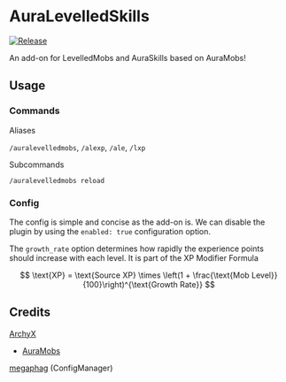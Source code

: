 
# AuraLevelledSkills

[![Release](https://img.shields.io/badge/release-0.2-blue?logo=github)](https://github.com/thrddqno/AuraLevelledExp/releases/tag/latest)

An add-on for LevelledMobs and AuraSkills based on AuraMobs!

## Usage
### Commands
Aliases

`/auralevelledmobs`, `/alexp`, `/ale`, `/lxp`

Subcommands

`/auralevelledmobs reload`

### Config

The config is simple and concise as the add-on is. We can disable the plugin by using the `enabled: true` configuration option.

The `growth_rate` option determines how rapidly the experience points should increase with each level. It is part of the XP Modifier Formula

$$
\text{XP} = \text{Source XP} \times \left(1 + \frac{\text{Mob Level}}{100}\right)^{\text{Growth Rate}}
$$

## Credits
[ArchyX](https://github.com/Archy-X)
- [AuraMobs](https://github.com/Archy-X/AuraMobs/tree/5f3a20379984265d7a7fbc7b1ac1715d76a2e34d)

[megaphag](https://www.spigotmc.org/members/megaphag.933033/) (ConfigManager)
